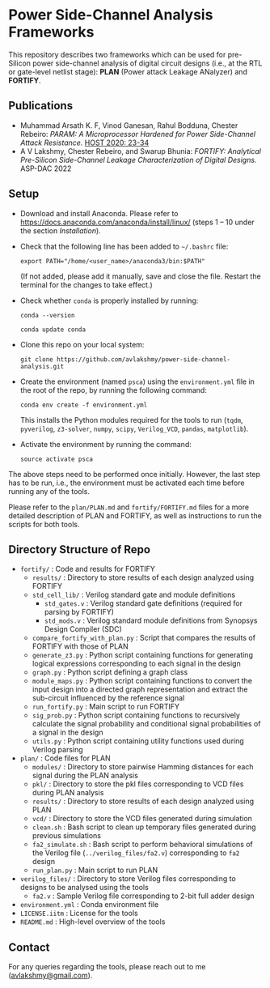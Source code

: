 
# Power Side-Channel Analysis Frameworks

This repository describes two frameworks which can be used for pre-Silicon power side-channel analysis of digital circuit designs (i.e., at the RTL or gate-level netlist stage): **PLAN** (Power attack Leakage ANalyzer) and **FORTIFY**.

## Publications

- Muhammad Arsath K. F, Vinod Ganesan, Rahul Bodduna, Chester Rebeiro:
_PARAM: A Microprocessor Hardened for Power Side-Channel Attack Resistance._ [HOST 2020: 23-34](https://doi.org/10.1109/HOST45689.2020.9300263)
- A V Lakshmy, Chester Rebeiro, and Swarup Bhunia:
_FORTIFY: Analytical Pre-Silicon Side-Channel Leakage Characterization of Digital Designs._ ASP-DAC 2022

## Setup

- Download and install Anaconda. Please refer to https://docs.anaconda.com/anaconda/install/linux/ (steps 1 – 10 under the section _Installation_).
- Check that the following line has been added to `~/.bashrc` file:

  `export PATH="/home/<user_name>/anaconda3/bin:$PATH"`

  (If not added, please add it manually, save and close the file. Restart the terminal for the changes to take effect.)
- Check whether `conda` is properly installed by running:

  `conda --version`

  `conda update conda`
- Clone this repo on your local system:

  `git clone https://github.com/avlakshmy/power-side-channel-analysis.git`

- Create the environment (named `psca`) using the `environment.yml` file in the root of the repo, by running the following command:

  `conda env create -f environment.yml`

  This installs the Python modules required for the tools to run (`tqdm`, `pyverilog`, `z3-solver`, `numpy`, `scipy`, `Verilog_VCD`, `pandas`, `matplotlib`).
- Activate the environment by running the command:

  `source activate psca`

The above steps need to be performed once initially. However, the last step has to be run, i.e., the environment must be activated each time before running any of the tools.

Please refer to the `plan/PLAN.md` and `fortify/FORTIFY.md` files for a more detailed description of PLAN and FORTIFY, as well as instructions to run the scripts for both tools.

## Directory Structure of Repo

- `fortify/` : Code and results for FORTIFY
  - `results/` : Directory to store results of each design analyzed using FORTIFY
  - `std_cell_lib/` : Verilog standard gate and module definitions
    - `std_gates.v` : Verilog standard gate definitions (required for parsing by FORTIFY)
    - `std_mods.v` : Verilog standard module definitions from Synopsys Design Compiler (SDC)
  - `compare_fortify_with_plan.py` : Script that compares the results of FORTIFY with those of PLAN
  - `generate_z3.py` : Python script containing functions for generating logical expressions corresponding to each signal in the design
  - `graph.py` : Python script defining a graph class
  - `module_maps.py` : Python script containing functions to convert the input design into a directed graph representation and extract the sub-circuit influenced by the reference signal
  - `run_fortify.py` : Main script to run FORTIFY
  - `sig_prob.py` : Python script containing functions to recursively calculate the signal probability and conditional signal probabilities of a signal in the design
  - `utils.py` : Python script containing utility functions used during Verilog parsing
- `plan/` : Code files for PLAN
  - `modules/` : Directory to store pairwise Hamming distances for each signal during the PLAN analysis
  - `pkl/` : Directory to store the pkl files corresponding to VCD files during PLAN analysis
  - `results/` : Directory to store results of each design analyzed using PLAN
  - `vcd/` : Directory to store the VCD files generated during simulation
  - `clean.sh` : Bash script to clean up temporary files generated during previous simulations
  - `fa2_simulate.sh` : Bash script to perform behavioral simulations of the Verilog file (`../verilog_files/fa2.v`) corresponding to `fa2` design
  - `run_plan.py` : Main script to run PLAN
- `verilog_files/` : Directory to store Verilog files corresponding to designs to be analysed using the tools
  - `fa2.v` : Sample Verilog file corresponding to 2-bit full adder design
- `environment.yml` : Conda environment file
- `LICENSE.iitm` : License for the tools
- `README.md` : High-level overview of the tools

## Contact

For any queries regarding the tools, please reach out to me (avlakshmy@gmail.com).
